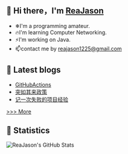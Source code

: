 ## 👋 Hi there，I'm [ReaJason](https://reajason.top)

- ❄I'm a programming amateur.
- 🔥I'm learning Computer Networking.
- ⚡I'm working on Java.
- 📫contact me by reajason1225@gmail.com

## 🎨 Latest blogs

- [GitHubActions](https://reajason.github.io/2022/11/21/GitHubActions/)
- [突如其来政策](https://reajason.github.io/2022/09/21/HardExperience/)
- [记一次失败的项目经验](https://reajason.github.io/2022/07/11/FailureProjectExperience/)

[>>> More](https://reajason.github.io/archives/)

## 🔰 Statistics

![ReaJason's GitHub Stats](https://github-readme-stats.vercel.app/api?username=reajason&show_icons=true&theme=tokyonight&cache_seconds=1800)
